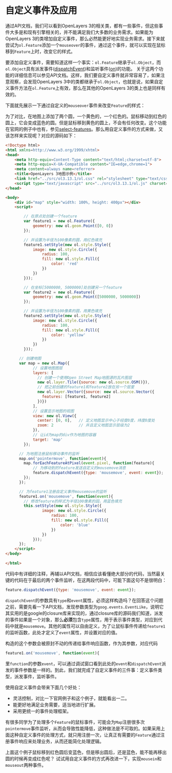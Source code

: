 # 自定义事件及应用

通过API文档，我们可以看到OpenLayers 3的相关类，都有一些事件，但这些事件大多是和现有引擎相关的，并不能满足我们大多数的业务需求。如果能为OpenLayers 3的类增加自定义事件，那么必然能更好地实现业务需求。接下来就尝试为`ol.Feature`添加一个`mouseover`的事件，通过这个事件，就可以实现在鼠标移到`Feature`上时，改变它的样式。

要添加自定义事件，需要知道这样一个事实：`ol.Feature`继承于`ol.Object`，而`ol.Object`具有派发事件([dispatchEvent](http://openlayers.org/en/v3.13.1/apidoc/ol.Object.html#dispatchEvent))和监听事件([on](http://openlayers.org/en/v3.13.1/apidoc/ol.Object.html#on))的功能。 关于这两个功能的详细信息可以参见API文档。这样，我们要自定义事件就非常容易了，如果注意观察，会发现OpenLayers 3中的类都继承于`ol.Object`，也就是说，如果自定义事件方法在`ol.Feature`上有效，那么在其他的OpenLayers 3的类上也是同样有效的。

下面就先展示一下通过自定义的`mouseover`事件来改变`Feature`的样式：

<head>                  
	<link href="../src/ol3.13.1/ol.css" rel="stylesheet" type="text/css" />
	<script type="text/javascript" src="../src/ol3.13.1/ol.js" charset="utf-8"></script>
</head>

<div id="map" style="width: 100%, height: 400px"></div>
<script>

	// 在原点处创建一个feature
	var feature1 = new ol.Feature({
		geometry: new ol.geom.Point([0, 0])
	});

	// 并设置为半径为100像素的圆，用红色填充
	feature1.setStyle(new ol.style.Style({
		image: new ol.style.Circle({
			radius: 100,
			fill: new ol.style.Fill({
				color: 'red'
			})
		})
	}));

	// 在坐标[5000000, 5000000]处创建另一个feature
	var feature2 = new ol.Feature({
		geometry: new ol.geom.Point([5000000, 5000000])
	});

	// 并设置为半径为100像素的圆，用黄色填充
	feature2.setStyle(new ol.style.Style({
		image: new ol.style.Circle({
			radius: 100,
			fill: new ol.style.Fill({
				color: 'yellow'
			})
		})
	}));

  // 创建地图
  var map = new ol.Map({
		// 设置地图图层
		layers: [
		  // 创建一个使用Open Street Map地图源的瓦片图层
		  new ol.layer.Tile({source: new ol.source.OSM()}),
		  // 把之前创建的feature1和feature2放在另一个层里
		  new ol.layer.Vector({source: new ol.source.Vector({
		  	features: [feature1, feature2]
		  })})
		],
		// 设置显示地图的视图
		view: new ol.View({
		  center: [0, 0],	// 定义地图显示中心于经度0度，纬度0度处
		  zoom: 2			// 并且定义地图显示层级为2
		}),
		// 让id为map的div作为地图的容器
		target: 'map'	
	});

  // 为地图注册鼠标移动事件的监听
  map.on('pointermove', function(event){
  	map.forEachFeatureAtPixel(event.pixel, function(feature){
  		// 为移动到的feature发送自定义的mousemove消息
  		feature.dispatchEvent({type: 'mousemove', event: event});
  	});
  });

  // 为feature1注册自定义事件mousemove的监听
  feature1.on('mousemove', function(event){
  	// 修改feature的样式为半径100像素的园，用蓝色填充
  	this.setStyle(new ol.style.Style({
			image: new ol.style.Circle({
				radius: 100,
				fill: new ol.style.Fill({
					color: 'blue'
				})
			})
		}));
  });
</script>

为了对比，在地图上添加了两个圆，一个黄色的，一个红色的。鼠标移动到红色的圆上，它会变成蓝色的圆。但是鼠标移到黄色的圆上，不会有任何改变。这个功能在官网的例子中也有，参见[select-features](http://openlayers.org/en/v3.13.1/examples/select-features.html)。那么用自定义事件的方式来做，又该怎样来实现呢？对应的源码如下：

```html
<!Doctype html>
<html xmlns=http://www.w3.org/1999/xhtml>
<head>                  
	<meta http-equiv=Content-Type content="text/html;charset=utf-8">
	<meta http-equiv=X-UA-Compatible content="IE=edge,chrome=1">
	<meta content=always name=referrer>
	<title>OpenLayers 3地图示例</title>
	<link href="../src/ol3.13.1/ol.css" rel="stylesheet" type="text/css" />
	<script type="text/javascript" src="../src/ol3.13.1/ol.js" charset="utf-8"></script>
</head>

<body>
	<div id="map" style="width: 100%, height: 400px"></div>
	<script>

		// 在原点处创建一个feature
		var feature1 = new ol.Feature({
			geometry: new ol.geom.Point([0, 0])
		});

		// 并设置为半径为100像素的圆，用红色填充
		feature1.setStyle(new ol.style.Style({
			image: new ol.style.Circle({
				radius: 100,
				fill: new ol.style.Fill({
					color: 'red'
				})
			})
		}));

		// 在坐标[5000000, 5000000]处创建另一个feature
		var feature2 = new ol.Feature({
			geometry: new ol.geom.Point([5000000, 5000000])
		});

		// 并设置为半径为100像素的圆，用黄色填充
		feature2.setStyle(new ol.style.Style({
			image: new ol.style.Circle({
				radius: 100,
				fill: new ol.style.Fill({
					color: 'yellow'
				})
			})
		}));

	  // 创建地图
	  var map = new ol.Map({
			// 设置地图图层
			layers: [
			  // 创建一个使用Open Street Map地图源的瓦片图层
			  new ol.layer.Tile({source: new ol.source.OSM()}),
			  // 把之前创建的feature1和feature2放在另一个层里
			  new ol.layer.Vector({source: new ol.source.Vector({
			  	features: [feature1, feature2]
			  })})
			],
			// 设置显示地图的视图
			view: new ol.View({
			  center: [0, 0],	// 定义地图显示中心于经度0度，纬度0度处
			  zoom: 2			// 并且定义地图显示层级为2
			}),
			// 让id为map的div作为地图的容器
			target: 'map'	
		});

	  // 为地图注册鼠标移动事件的监听
	  map.on('pointermove', function(event){
	  	map.forEachFeatureAtPixel(event.pixel, function(feature){
	  		// 为移动到的feature发送自定义的mousemove消息
	  		feature.dispatchEvent({type: 'mousemove', event: event});
	  	});
	  });

	  // 为feature1注册自定义事件mousemove的监听
	  feature1.on('mousemove', function(event){
	  	// 修改feature的样式为半径100像素的园，用蓝色填充
	  	this.setStyle(new ol.style.Style({
				image: new ol.style.Circle({
					radius: 100,
					fill: new ol.style.Fill({
						color: 'blue'
					})
				})
			}));
	  });
	</script>
</body>
	
</html>
```
代码中有详细的注释，再辅以API文档，相信应该看懂绝大部分的代码，当然最关键的代码在于最后的两个事件监听，在这两段代码中，可能下面这句不是很明白： 
```javascript
feature.dispatchEvent({type: 'mousemove', event: event});
```
`dispatchEvent`的参数具有`type`和`event`属性，必须这样构造吗？在回答这个问题之前，需要先看一下API文档，发现参数类型为`goog.events.EventLike`，说明它其实用的是google的closure库来实现的，通过closure库的源码我们知道，派发的事件如果是一个对象，那么**必须**包含`type`属性，用于表示事件类型，对应到代码中就是`mousemove`。其他的属性可以自由定义，为了让鼠标事件传递给`feature1`的监听函数，此处才定义了`event`属性，并设置对应的值。

构造的这个参数会被原封不动的传递给事件响应函数，作为其参数，对应代码
```javascript
feature1.on('mousemove', function(event){
```
里`function`的参数`event`，可以通过调试窗口看到此处的`event`和`dispatchEvent`派发的事件参数是一样的。到此，我们就完成了自定义事件的三件事：定义事件类型，派发事件，监听事件。

使用自定义事件会带来下面几个好处：
* 灵活控制，对比一下官网例子和这个例子，就能看出一二。
* 能更好地满足业务需要，适当地进行扩展。
* 采用更统一的事件处理框架。

有很多同学为了处理多个`Feature`的鼠标事件，可能会为`Map`注册很多次`pointermove`事件监听，从而会导致性能降低，这种做法是不可取的。如果采用上面这种自定义事件的处理方式，就只用注册一次，让真正有需要的`Feature`通过注册事件响应来处理业务，从而还能简化处理逻辑。

上面这个例子鼠标移到红色圆后变蓝色，但是移出圆后，还是蓝色，能不能再移出圆的时候再变成红色呢？ 试试用自定义事件的方式再改进一下，实现`mousein`和`mouseout`两种事件。
